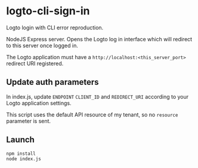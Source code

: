 # logto-cli-sign-in

Logto login with CLI error reproduction.

NodeJS Express server. Opens the Logto log in interface which will redirect to this server once logged in.

The Logto application must have a `http://localhost:<this_server_port>` redirect URI registered.

## Update auth parameters

In index.js, update `ENDPOINT` `CLIENT_ID` and `REDIRECT_URI` according to your Logto application settings.

This script uses the default API resource of my tenant, so no `resource` parameter is sent.

## Launch

```
npm install
node index.js
```